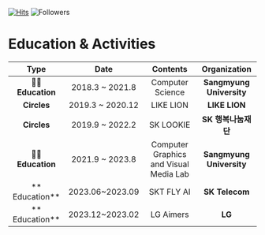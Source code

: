 [![Hits](https://hits.seeyoufarm.com/api/count/incr/badge.svg?url=https%3A%2F%2Fgithub.com%2Fjeongiin&count_bg=%23613ADF&title_bg=%237D7575&icon=&icon_color=%23FFFFFF&title=hits&edge_flat=false)](https://hits.seeyoufarm.com) ![Followers](https://img.shields.io/github/followers/jeongiin?style=social)

#  Education & Activities
|        Type        |       Date       |     Contents     |     Organization     |
|:------------------:|:----------------:|:----------------:|:--------------------:|
| **👩‍🎓 Education** |   2018.3 ~ 2021.8  | Computer Science | **Sangmyung University** |
|    **Circles**   | 2019.3 ~ 2020.12 |     LIKE LION    |       **LIKE LION**      |
|    **Circles**   |   2019.9 ~ 2022.2  |     SK LOOKIE    |    **SK 행복나눔재단**   |
| **👩‍🎓 Education** |   2021.9 ~ 2023.8  | Computer Graphics and Visual Media Lab | **Sangmyung University** |
| ** Education** |   2023.06~2023.09  | SKT FLY AI | **SK Telecom** |
| ** Education** |   2023.12~2023.02  | LG Aimers | **LG** |
